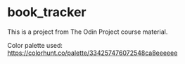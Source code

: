 # book_tracker

This is a project from The Odin Project course material.

Color palette used: https://colorhunt.co/palette/334257476072548ca8eeeeee